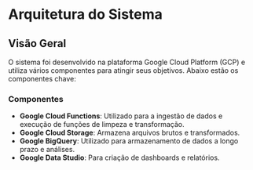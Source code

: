 # Arquitetura do Sistema

## Visão Geral

O sistema foi desenvolvido na plataforma Google Cloud Platform (GCP) e utiliza vários componentes para atingir seus objetivos. Abaixo estão os componentes chave:

### Componentes

- **Google Cloud Functions**: Utilizado para a ingestão de dados e execução de funções de limpeza e transformação.
- **Google Cloud Storage**: Armazena arquivos brutos e transformados.
- **Google BigQuery**: Utilizado para armazenamento de dados a longo prazo e análises.
- **Google Data Studio**: Para criação de dashboards e relatórios.

